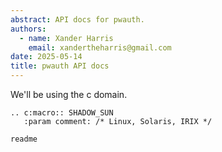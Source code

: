 ```yaml
---
abstract: API docs for pwauth.
authors:
  - name: Xander Harris
    email: xandertheharris@gmail.com
date: 2025-05-14
title: pwauth API docs
---
```


We'll be using the c domain.

```{eval-rst}
.. c:macro:: SHADOW_SUN
   :param comment: /* Linux, Solaris, IRIX */

```

```{toctree}
readme
```
